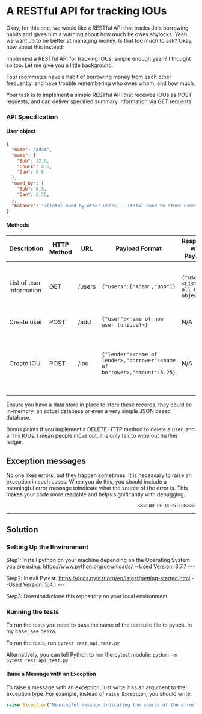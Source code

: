 # A RESTful API for tracking IOUs

Okay, for this one, we would like a RESTful API that tracks Jo's borrowing habits and gives him a warning about how much he owes shylocks. Yeah, we want Jo to be better at managing money. Is that too much to ask? Okay, how about this instead:

Implement a RESTful API for tracking IOUs, simple enough yeah? I thought so too. Let me give you a little background.

Four roommates have a habit of borrowing money from each other frequently, and have trouble remembering who owes whom, and how much.

Your task is to implement a simple RESTful API that receives IOUs as POST requests, and can deliver specified summary information via GET requests.


### API Specification

#### User object
```json
{
  "name": "Adam",
  "owes": {
    "Bob": 12.0,
    "Chuck": 4.0,
    "Dan": 9.5
  },
  "owed_by": {
    "Bob": 6.5,
    "Dan": 2.75,
  },
  "balance": "<(total owed by other users) - (total owed to other users)>"
}
```

#### Methods

| Description | HTTP Method | URL | Payload Format | Response w/o Payload | Response w/ Payload |
| --- | --- | --- | --- | --- | --- |
| List of user information | GET | /users | `{"users":["Adam","Bob"]}` | `{"users":<List of all User objects>}` | `{"users":<List of User objects for <users> (sorted by name)}` |
| Create user | POST | /add | `{"user":<name of new user (unique)>}` | N/A | `<User object for new user>` |
| Create IOU | POST | /iou | `{"lender":<name of lender>,"borrower":<name of borrower>,"amount":5.25}` | N/A | `{"users":<updated User objects for <lender> and <borrower> (sorted by name)>}` |


Ensure you have a data store in place to store these records, they could be in-memory, an actual database or even a very simple JSON based database.

Bonus points if you implement a DELETE HTTP method to delete a user, and all his IOUs. I mean people move out, it is only fair to wipe out his/her ledger.

## Exception messages

No one likes errors, but they happen sometimes. It is necessary to raise an exception in such cases. When you do this, you should include a meaningful error message toindicate what the source of the error is. This makes your code more readable and helps significantly with debugging.

                                                     <<<END OF QUESTION>>>

----------------------------------------------------------------------------------------------------------------------------------------
## Solution 

### Setting Up the Environment

Step1: Install python on your machine depending on the Operating System you are using. https://www.python.org/downloads/
                  --Used Version: 3.7.7 ---

Step2: Install Pytest. https://docs.pytest.org/en/latest/getting-started.html
                   --Used Version: 5.4.1 ---


Step3: Download/clone this repository on your local environment



### Running the tests

To run the tests you need to pass the name of the testsuite file to pytest. In my case, see below. 

To run the tests, run `pytest rest_api_test.py`

Alternatively, you can tell Python to run the pytest module:
`python -m pytest rest_api_test.py`

#### Raise a Message with an Exception

To raise a message with an exception, just write it as an argument to the exception type. For example, instead of
`raise Exception`, you should write:

```python
raise Exception("Meaningful message indicating the source of the error")
```
